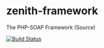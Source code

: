 zenith-framework
================

The PHP-SOAP Framework (Source)

[![Build Status](https://travis-ci.org/emaphp/zenith-framework.svg?branch=master)](https://travis-ci.org/emaphp/zenith-framework)